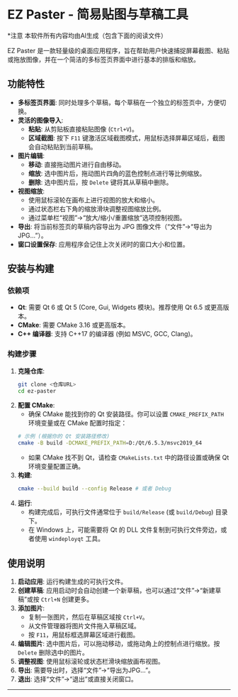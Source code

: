 # EZ Paster - 简易贴图与草稿工具

*注意 本软件所有内容均由AI生成（包含下面的阅读文件）

EZ Paster 是一款轻量级的桌面应用程序，旨在帮助用户快速捕捉屏幕截图、粘贴或拖放图像，并在一个简洁的多标签页界面中进行基本的排版和缩放。

## 功能特性

*   **多标签页界面**: 同时处理多个草稿，每个草稿在一个独立的标签页中，方便切换。
*   **灵活的图像导入**:
    *   **粘贴**: 从剪贴板直接粘贴图像 (`Ctrl+V`)。
    *   **区域截图**: 按下 `F11` 键激活区域截图模式，用鼠标选择屏幕区域后，截图会自动粘贴到当前草稿。
*   **图片编辑**:
    *   **移动**: 直接拖动图片进行自由移动。
    *   **缩放**: 选中图片后，拖动图片四角的蓝色控制点进行等比例缩放。
    *   **删除**: 选中图片后，按 `Delete` 键将其从草稿中删除。
*   **视图缩放**:
    *   使用鼠标滚轮在画布上进行视图的放大和缩小。
    *   通过状态栏右下角的缩放滑块调整视图缩放比例。
    *   通过菜单栏“视图”->“放大/缩小/重置缩放”选项控制视图。
*   **导出**: 将当前标签页的草稿内容导出为 JPG 图像文件（“文件”->“导出为JPG...”）。
*   **窗口设置保存**: 应用程序会记住上次关闭时的窗口大小和位置。

## 安装与构建

### 依赖项

*   **Qt**: 需要 Qt 6 或 Qt 5 (Core, Gui, Widgets 模块)。推荐使用 Qt 6.5 或更高版本。
*   **CMake**: 需要 CMake 3.16 或更高版本。
*   **C++ 编译器**: 支持 C++17 的编译器 (例如 MSVC, GCC, Clang)。

### 构建步骤

1.  **克隆仓库**:
    ```bash
    git clone <仓库URL>
    cd ez-paster
    ```
2.  **配置 CMake**:
    *   确保 CMake 能找到你的 Qt 安装路径。你可以设置 `CMAKE_PREFIX_PATH` 环境变量或在 CMake 配置时指定：
      ```bash
      # 示例 (根据你的 Qt 安装路径修改)
      cmake -B build -DCMAKE_PREFIX_PATH=D:/Qt/6.5.3/msvc2019_64
      ```
    *   如果 CMake 找不到 Qt，请检查 `CMakeLists.txt` 中的路径设置或确保 Qt 环境变量配置正确。
3.  **构建**:
    ```bash
    cmake --build build --config Release # 或者 Debug
    ```
4.  **运行**:
    *   构建完成后，可执行文件通常位于 `build/Release` (或 `build/Debug`) 目录下。
    *   在 Windows 上，可能需要将 Qt 的 DLL 文件复制到可执行文件旁边，或者使用 `windeployqt` 工具。

## 使用说明

1.  **启动应用**: 运行构建生成的可执行文件。
2.  **创建草稿**: 应用启动时会自动创建一个新草稿，也可以通过“文件”->“新建草稿”或按 `Ctrl+N` 创建更多。
3.  **添加图片**:
    *   复制一张图片，然后在草稿区域按 `Ctrl+V`。
    *   从文件管理器将图片文件拖入草稿区域。
    *   按 `F11`，用鼠标框选屏幕区域进行截图。
4.  **编辑图片**: 选中图片后，可以拖动移动，或拖动角上的控制点进行缩放。按 `Delete` 删除选中的图片。
5.  **调整视图**: 使用鼠标滚轮或状态栏滑块缩放画布视图。
6.  **导出**: 需要导出时，选择“文件”->“导出为JPG...”。
7.  **退出**: 选择“文件”->“退出”或直接关闭窗口。

---
